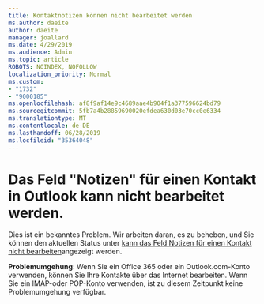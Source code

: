 ```yaml
---
title: Kontaktnotizen können nicht bearbeitet werden
ms.author: daeite
author: daeite
manager: joallard
ms.date: 4/29/2019
ms.audience: Admin
ms.topic: article
ROBOTS: NOINDEX, NOFOLLOW
localization_priority: Normal
ms.custom:
- "1732"
- "9000185"
ms.openlocfilehash: af8f9af14e9c4689aae4b904f1a377596624bd79
ms.sourcegitcommit: 5fb7a4b28859690020efdea630d03e70cc0e6334
ms.translationtype: MT
ms.contentlocale: de-DE
ms.lasthandoff: 06/28/2019
ms.locfileid: "35364048"
---
```

# <a name="cant-edit-the-notes-field-for-a-contact-in-outlook"></a>Das Feld "Notizen" für einen Kontakt in Outlook kann nicht bearbeitet werden.

Dies ist ein bekanntes Problem. Wir arbeiten daran, es zu beheben, und Sie können den aktuellen Status unter [kann das Feld Notizen für einen Kontakt nicht bearbeiten](https://support.office.com/article/fb8394ce-04ce-48b5-bae4-be46f77f10fe)angezeigt werden.

**Problemumgehung**: Wenn Sie ein Office 365 oder ein Outlook.com-Konto verwenden, können Sie Ihre Kontakte über das Internet bearbeiten. Wenn Sie ein IMAP-oder POP-Konto verwenden, ist zu diesem Zeitpunkt keine Problemumgehung verfügbar.